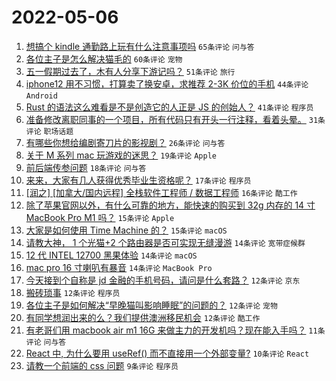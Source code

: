 # 2022-05-06

1. [想搞个 kindle 通勤路上玩有什么注意事项吗](https://www.v2ex.com/t/851093) `65条评论` `问与答`
1. [各位主子是怎么解决猫毛的](https://www.v2ex.com/t/851082) `60条评论` `宠物`
1. [五一假期过去了，木有人分享下游记吗？](https://www.v2ex.com/t/851087) `51条评论` `旅行`
1. [iphone12 用不习惯，打算卖了换安卓，求推荐 2-3K 价位的手机](https://www.v2ex.com/t/851126) `44条评论` `Android`
1. [Rust 的语法这么难看是不是创造它的人正是 JS 的创始人？](https://www.v2ex.com/t/851137) `41条评论` `程序员`
1. [准备修改离职同事的一个项目，所有代码只有开头一行注释，看着头晕。](https://www.v2ex.com/t/851123) `31条评论` `职场话题`
1. [有哪些你想给编剧寄刀片的影视剧？](https://www.v2ex.com/t/851121) `26条评论` `问与答`
1. [关于 M 系列 mac 玩游戏的迷思？](https://www.v2ex.com/t/851127) `19条评论` `Apple`
1. [前后端传参问题](https://www.v2ex.com/t/851133) `18条评论` `问与答`
1. [来来，大家有几人获得优秀毕业生资格呢？](https://www.v2ex.com/t/851146) `17条评论` `程序员`
1. [[润之] [加拿大/国内远程] 全栈软件工程师 / 数据工程师](https://www.v2ex.com/t/851148) `16条评论` `酷工作`
1. [除了苹果官网以外，有什么可靠的地方，能快速的购买到 32g 内存的 14 寸 MacBook Pro M1 吗？](https://www.v2ex.com/t/851147) `15条评论` `Apple`
1. [大家是如何使用 Time Machine 的？](https://www.v2ex.com/t/851089) `15条评论` `macOS`
1. [请教大神， 1 个光猫+2 个路由器是否可实现无缝漫游](https://www.v2ex.com/t/851167) `14条评论` `宽带症候群`
1. [12 代 INTEL 12700 黑果体验](https://www.v2ex.com/t/851153) `14条评论` `macOS`
1. [mac pro 16 寸喇叭有暴音](https://www.v2ex.com/t/851088) `14条评论` `MacBook Pro`
1. [今天接到个自称是 jd 金融的手机号码，请问是什么套路？](https://www.v2ex.com/t/851174) `12条评论` `京东`
1. [搬砖琐事](https://www.v2ex.com/t/851143) `12条评论` `程序员`
1. [各位主子是如何解决“早晚猫叫影响睡眠”的问题的？](https://www.v2ex.com/t/851116) `12条评论` `宠物`
1. [有同学想润出来的么？我们提供澳洲移民机会](https://www.v2ex.com/t/851110) `12条评论` `酷工作`
1. [有老哥们用 macbook air m1 16G 来做主力的开发机吗？现在能入手吗？](https://www.v2ex.com/t/851139) `11条评论` `问与答`
1. [React 中, 为什么要用 useRef() 而不直接用一个外部变量?](https://www.v2ex.com/t/851164) `10条评论` `React`
1. [请教一个前端的 css 问题](https://www.v2ex.com/t/851155) `9条评论` `程序员`
